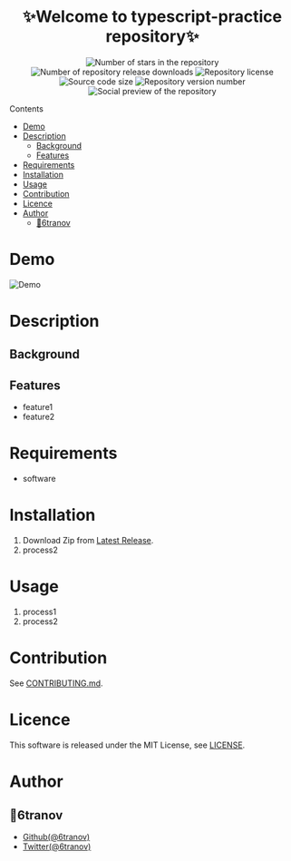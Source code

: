 <h1 align="center">✨Welcome to typescript-practice repository✨</h1>
<div align="center">
  
![Number of stars in the repository](https://img.shields.io/github/stars/6tranov/typescript-practice?style=social) ![Number of repository release downloads](https://img.shields.io/github/downloads/6tranov/typescript-practice/total) ![Repository license](https://img.shields.io/github/license/6tranov/typescript-practice) ![Source code size](https://img.shields.io/github/languages/code-size/6tranov/typescript-practice) ![Repository version number](https://img.shields.io/github/v/release/6tranov/typescript-practice?display_name=tag)  
![Social preview of the repository](https://socialify.git.ci/6tranov/typescript-practice/image?language=1&name=1&owner=1&theme=Light)

</div>
                   
Contents
- [Demo](#demo)
- [Description](#description)
  - [Background](#background)
  - [Features](#features)
- [Requirements](#requirements)
- [Installation](#installation)
- [Usage](#usage)
- [Contribution](#contribution)
- [Licence](#licence)
- [Author](#author)
  - [👤6tranov](#6tranov)
# Demo
![Demo](./img/Demo.png?raw=true)
# Description
## Background
## Features
- feature1
- feature2
# Requirements
- software
# Installation
1. Download Zip from [Latest Release](https://github.com/6tranov/typescript-practice/releases/latest).
2. process2
# Usage
1. process1
2. process2
# Contribution
See [CONTRIBUTING.md](./CONTRIBUTING.md).
# Licence
This software is released under the MIT License, see [LICENSE](./LICENSE).
# Author
## 👤6tranov
- [Github(@6tranov)](https://github.com/6tranov)
- [Twitter(@6tranov)](https://twitter.com/6tranov)